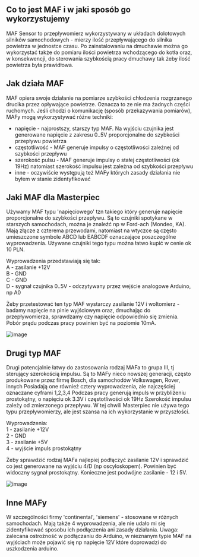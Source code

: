 

## Co to jest MAF i w jaki sposób go wykorzystujemy
MAF Sensor to przepływomierz wykorzystywany w układach dolotowych silników samochodowych - mierzy ilość przepływającego do silnika powietrza w jednostce czasu.
Po zainstalowaniu na dmuchawie można go wykorzystać także do pomiaru ilości powietrza wchodzącego do kotła oraz, w konsekwencji, do sterowania szybkością pracy dmuchawy tak żeby ilość powietrza była prawidłowa.

## Jak działa MAF
MAF opiera swoje działanie na pomiarze szybkości chłodzenia rozgrzanego drucika przez opływające powietrze. Oznacza to ze nie ma żadnych części ruchomych.
Jeśli chodzi o komunikację (sposób przekazywania pomiarów), MAFy mogą wykorzystywać różne techniki:
* napięcie - najprostszy, starszy typ MAF. Na wyjściu czujnika jest generowane napięcie z zakresu 0..5V proporcjonalne do szybkości przepływu powietrza
* częstotliwość - MAF generuje impulsy o częstotliwości zależnej od szybkości przepływu
* szerokość pulsu - MAF generuje impulsy o stałej częstotliwości (ok 19Hz) natomiast szerokość impulsu jest zależna od szybkości przepływu
* inne - oczywiście występują też MAFy których zasady działania nie byłem w stanie zidentyfikować

## Jaki MAF dla Masterpiec
Używamy MAF typu 'napięciowego' tzn takiego który generuje napięcie proporcjonalne do szybkości przepływu. Są to czujniki spotykane w starszych samochodach, można je znaleźć np w Ford-ach (Mondeo, KA). Mają złącze z czterema przewodami, natomiast na wtyczce są często umieszczone symbole ABCD lub EABCDF oznaczające poszczególne wyprowadzenia. Używane czujniki tego typu można łatwo kupić w cenie ok 10 PLN.

Wyprowadzenia przedstawiają się tak: <br>
A - zasilanie +12V<br>
B - GND<br>
C - GND<br>
D - sygnał czujnika 0..5V - odczytywany przez wejście analogowe Arduino, np A0<br>

Żeby przetestować ten typ MAF wystarczy zasilanie 12V i woltomierz -badamy napięcie na pinie wyjściowym oraz, dmuchając do przepływomierza, sprawdzamy czy napięcie odpowiednio się zmienia. Pobór prądu podczas pracy powinien być na poziomie 10mA.

![image](https://user-images.githubusercontent.com/1706814/174991645-42abb5e7-1ce4-499b-aaa7-12e494611787.png)


## Drugi typ MAF
Drugi potencjalnie łatwy do zastosowania rodzaj MAFa to grupa III, tj sterujący szerokością impulsu.
Są to MAFy nieco nowszej generacji, często produkowane przez firmę Bosch, dla samochodów Volkswagen, Rover, innych
Posiadają one również cztery wyprowadzenia, ale najczęściej oznaczane cyframi 1,2,3,4
Podczas pracy generują impuls w przybliżeniu prostokątny, o napięciu ok 3.3V i częstotliwości ok 19Hz
Szerokość impulsu zależy od zmierzonego przepływu.
W tej chwili Masterpiec nie używa tego typu przepływomierzy, ale jest szansa na ich wykorzystanie w przyszłości.

Wyprowadzenia: <br>
1 - zasilanie +12V <br>
2 - GND <br>
3 - zasilanie +5V<br>
4 - wyjście impuls prostokątny<br>

Żeby sprawdzić rodzaj MAFa najlepiej podłączyć zasilanie 12V i sprawdzić co jest generowane na wyjściu 4/D (np oscyloskopem). Powinien być widoczny sygnał prostokątny. Konieczne jest podwójne zasilanie  - 12 i 5V.

![image](https://user-images.githubusercontent.com/1706814/174993647-45c46403-0cfc-4bfe-8f74-a0b608ba6647.png)



## Inne MAFy
W szczególności firmy 'continental', 'siemens' - stosowane w różnych samochodach. Mają także 4 wyprowadzenia, ale nie udało mi się zidentyfikować sposobu ich podłączenia ani zasady działania.
Uwaga: zalecana ostrożność w podłączaniu do Arduino, w nieznanym typie MAF na wyjściach może pojawić się np napięcie 12V które doprowadzi do uszkodzenia arduino.



